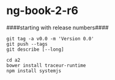 # ng-book-2-r6
####starting with release numbers####
```
git tag -a v0.0 -m 'Version 0.0'
git push --tags
git describe [--long]

cd a2
bower install traceur-runtime
npm install systemjs

```
